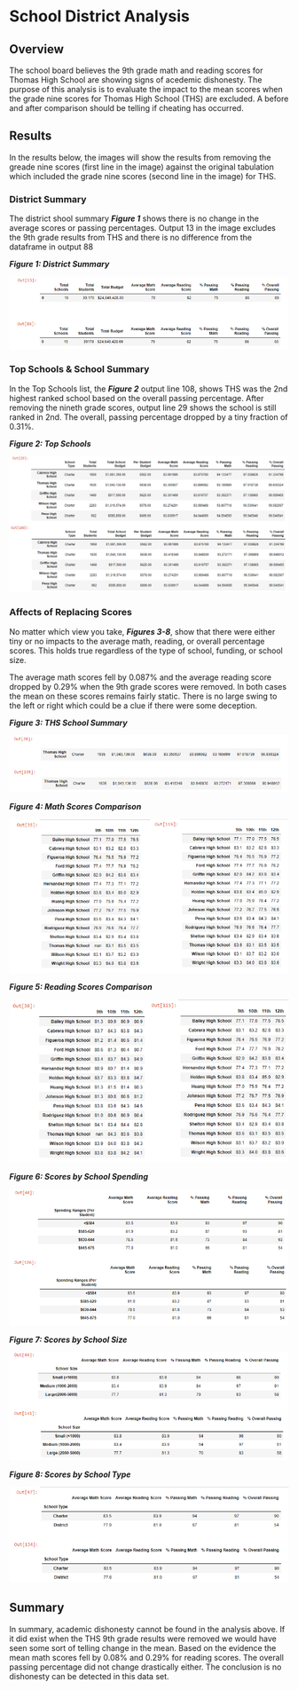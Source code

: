 # School District Analysis
## Overview 
The school board believes the 9th grade math and reading scores for Thomas High School are showing signs of acedemic dishonesty.  The purpose of this analysis is to evaluate the impact to the mean scores when the grade nine scores for Thomas High School (THS) are excluded. A before and after comparison should be telling if cheating has occurred.  

## Results
In the results below, the images will show the results from removing the greade nine scores (first line in the image) against the original tabulation which included the grade nine scores (second line in the image) for THS.

### District Summary
The district shool summary **_Figure 1_** shows there is no change in the average scores or passing percentages.  Output 13 in the image excludes the 9th grade results from THS and there is no difference from the dataframe in output 88

**_Figure 1: District Summary_**

![District School Summary](/resources/district_summary.png)

### Top Schools & School Summary
In the Top Schools list, the **_Figure 2_** output line 108, shows THS was the 2nd highest ranked school based on the overall passing percentage.  After removing the nineth grade scores, output line 29 shows the school is still ranked in 2nd.  The overall, passing percentage dropped by a tiny fraction of 0.31%.  

**_Figure 2: Top Schools_**

![Top School](/resources/top_schools.png)


### Affects of Replacing Scores

No matter which view you take, **_Figures 3-8_**, show that there were either tiny or no impacts to the average math, reading, or overall percentage scores.  This holds true regardless of the type of school, funding, or school size.  

The average math scores fell by 0.087% and the average reading score dropped by 0.29% when the 9th grade scores were removed.  In both cases the mean on these scores remains fairly static.  There is no large swing to the left or right which could be a clue if there were some deception.  


**_Figure 3: THS School Summary_**

![School Summary](/resources/School_summary.png)


**_Figure 4: Math Scores Comparison_**

![Math Scores Compare](/resources/math_scores_compare.png)


**_Figure 5: Reading Scores Comparison_**

![Reading Scores Compare](/resources/reading_score_compare.png)


**_Figure 6: Scores by School Spending_**

![Scores by Spend](/resources/scores_by_spend.png)


**_Figure 7: Scores by School Size_**

![Scores by School](/resources/scores_by_school_size.png)

**_Figure 8: Scores by School Type_**

![Scores by Type](/resources/scores_by_type.png)

## Summary
In summary, academic dishonesty cannot be found in the analysis above.  If it did exist when the THS 9th grade results were removed we would have seen some sort of telling change in the mean.  Based on the evidence the mean math scores fell by 0.08% and 0.29% for reading scores.  The overall passing percentage did not change drastically either.  The conclusion is no dishonesty can be detected in this data set.
